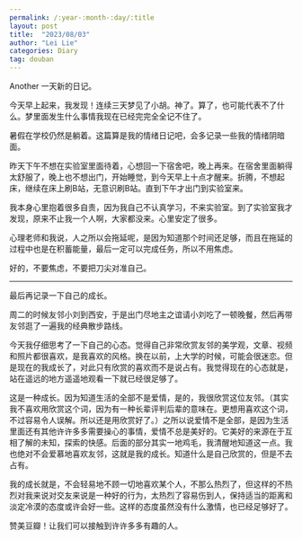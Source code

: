```yaml
---
permalink: /:year-:month-:day/:title
layout: post
title:  "2023/08/03"
author: "Lei Lie"
categories: Diary
tag: douban 
---
```


Another 一天新的日记。

今天早上起来，我发现！连续三天梦见了小胡。神了。算了，也可能代表不了什么。梦里面发生什么事情我现在已经完完全全记不住了。

暑假在学校仍然是躺着。这篇算是我的情绪日记吧，会多记录一些我的情绪阴暗面。

昨天下午不想在实验室里面待着，心想回一下宿舍吧，晚上再来。在宿舍里面躺得太舒服了，晚上也不想出门，开始睡觉，到今天早上十点才醒来。折腾，不想起床，继续在床上刷B站，无意识刷B站。直到下午才出门到实验室来。

我本身心里抱着很多自责，因为我自己不认真学习，不来实验室。到了实验室我才发现，原来不止我一个人啊，大家都没来。心里安定了很多。

心理老师和我说，人之所以会拖延呢，是因为知道那个时间还足够，而且在拖延的过程中也是在积蓄能量，最后一定可以完成任务，所以不用焦虑。

好的，不要焦虑，不要把刀尖对准自己。

---

最后再记录一下自己的成长。

周二的时候友邻小刘到西安，于是出门尽地主之谊请小刘吃了一顿晚餐，然后再带友邻逛了一遍我的经典散步路线。

今天我仔细思考了一下自己的心态。觉得自己非常欣赏友邻的美学观，文章、视频和照片都很喜欢，是我喜欢的风格。换在以前，上大学的时候，可能会很迷恋。但是现在的我成长了，对此只有欣赏的喜欢而不是说占有。我觉得现在的心态就是，站在遥远的地方遥遥地观看一下就已经很足够了。

这是一种成长。因为知道生活的全部不是爱情，是的，我很欣赏这位友邻。（其实我不喜欢用欣赏这个词，因为有一种长辈评判后辈的意味在。更想用喜欢这个词，不过容易令人误解。所以还是用欣赏好了。）之所以说爱情不是全部，是因为生活里面还有其他许许多多需要操心的事情，爱情不总是美好的。它美好的来源在于互相了解的未知，探索的快感。后面的部分其实一地鸡毛，我清醒地知道这一点。我也绝对不会爱慕地喜欢友邻，这就是我的成长。知道什么是自己欣赏的，但是不去占有。

我的成长就是，不会轻易地不顾一切地喜欢某个人，不那么热烈了，但这样的不热烈对我来说对交友来说是一种好的行为，太热烈了容易伤到人，保持适当的距离和淡定冷漠的态度或许会好一些。这样的态度虽然没有什么激情，也已经足够好了。

赞美豆瓣！让我们可以接触到许许多多有趣的人。


